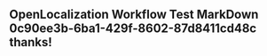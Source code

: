 <properties
ms.topic="hero-topic"
ms.test1="hero-topic"
ms.test2="test"/>

## OpenLocalization Workflow Test MarkDown 0c90ee3b-6ba1-429f-8602-87d8411cd48c thanks!
